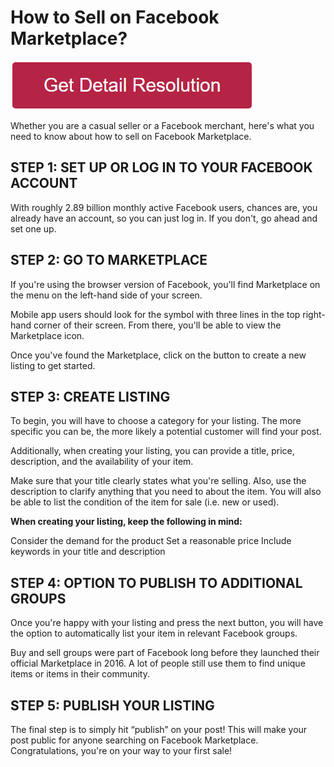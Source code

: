 # How to Sell on Facebook Marketplace?



[![how to sell on facebook marketplace](redd.png)](https://icncomputer.com/how-to-sell-on-facebook-marketplace/)



Whether you are a casual seller or a Facebook merchant, here's what you need to know about how to sell on Facebook Marketplace. 

## STEP 1: SET UP OR LOG IN TO YOUR FACEBOOK ACCOUNT

With roughly 2.89 billion monthly active Facebook users, chances are, you already have an account, so you can just log in. If you don't, go ahead and set one up. 


## STEP 2: GO TO MARKETPLACE

If you're using the browser version of Facebook, you'll find Marketplace on the menu on the left-hand side of your screen.

Mobile app users should look for the symbol with three lines in the top right-hand corner of their screen. From there, you'll be able to view the Marketplace icon. 

Once you've found the Marketplace, click on the button to create a new listing to get started. 


## STEP 3: CREATE LISTING

To begin, you will have to choose a category for your listing. The more specific you can be, the more likely a potential customer will find your post.

Additionally, when creating your listing, you can provide a title, price, description, and the availability of your item.

Make sure that your title clearly states what you're selling. Also, use the description to clarify anything that you need to about the item. You will also be able to list the condition of the item for sale (i.e. new or used).

**When creating your listing, keep the following in mind:**

Consider the demand for the product
Set a reasonable price
Include keywords in your title and description


## STEP 4: OPTION TO PUBLISH TO ADDITIONAL GROUPS


Once you're happy with your listing and press the next button, you will have the option to automatically list your item in relevant Facebook groups.

Buy and sell groups were part of Facebook long before they launched their official Marketplace in 2016. A lot of people still use them to find unique items or items in their community.


## STEP 5: PUBLISH YOUR LISTING

The final step is to simply hit “publish” on your post! This will make your post public for anyone searching on Facebook Marketplace. Congratulations, you're on your way to your first sale!
